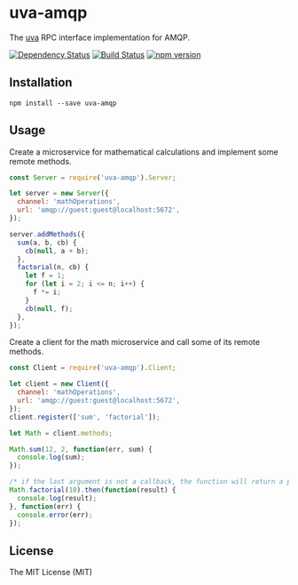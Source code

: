 # uva-amqp

The [uva][] RPC interface implementation for AMQP.

[![Dependency Status](https://david-dm.org/rpcjs/uva-amqp.svg)](https://david-dm.org/rpcjs/uva-amqp)
[![Build Status](https://travis-ci.org/rpcjs/uva-amqp.svg?branch=master)](https://travis-ci.org/rpcjs/uva-amqp)
[![npm version](https://badge.fury.io/js/uva-amqp.svg)](http://badge.fury.io/js/uva-amqp)


## Installation

```
npm install --save uva-amqp
```


## Usage

Create a microservice for mathematical calculations and implement some remote methods.

``` js
const Server = require('uva-amqp').Server;

let server = new Server({
  channel: 'mathOperations',
  url: 'amqp://guest:guest@localhost:5672',
});

server.addMethods({
  sum(a, b, cb) {
    cb(null, a + b);
  },
  factorial(n, cb) {
    let f = 1;
    for (let i = 2; i <= n; i++) {
      f *= i;
    }
    cb(null, f);
  },
});
```

Create a client for the math microservice and call some of its remote methods.

``` js
const Client = require('uva-amqp').Client;

let client = new Client({
  channel: 'mathOperations',
  url: 'amqp://guest:guest@localhost:5672',
});
client.register(['sum', 'factorial']);

let Math = client.methods;

Math.sum(12, 2, function(err, sum) {
  console.log(sum);
});

/* if the last argument is not a callback, the function will return a promise */
Math.factorial(10).then(function(result) {
  console.log(result);
}, function(err) {
  console.error(err);
});
```


## License

The MIT License (MIT)


[uva]: https://github.com/rpcjs/uva
